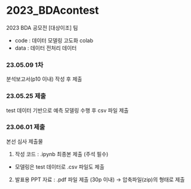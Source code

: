 # 2023_BDAcontest
2023 BDA 공모전 [대상이조] 팀
- code : 데이터 모델링 고도화 colab
- data : 데이터 전처리 데이터

### 23.05.09 1차
분석보고서(p10 이내) 작성 후 제출

### 23.05.25 제출
test 데이터 기반으로 예측 모델링 수행 후 csv 파일 제출

### 23.06.01 제출
본선 심사 제출물
1. 작성 코드 : .ipynb 최종본 제출 (주석 필수)
- 모델링은 test 데이터로 .csv 파일도 제출
2. 발표용 PPT 자료 : .pdf 파일 제출 (30p 이내)
→ 압축파일(zip)의 형태로 제출

